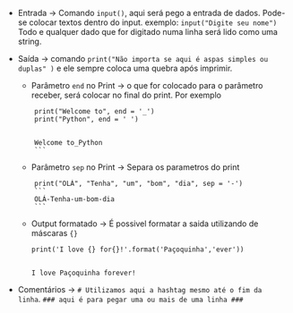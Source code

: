 
- Entrada -> Comando ``input()``, aqui será pego a entrada de dados. Pode-se colocar textos dentro do input. 
	exemplo: ``input("Digite seu nome")``
	Todo e qualquer dado que for digitado numa linha será lido como uma string.
	
- Saída -> comando ``print("Não importa se aqui é aspas simples ou duplas" )`` e ele sempre coloca uma quebra após imprimir.
	- Parâmetro `end` no Print -> o que for colocado para o parâmetro receber, será colocar no final do print. Por exemplo 
	````
		print("Welcome to", end = '_')
		print("Python", end = ' ')
	
	
		Welcome to_Python
		```
	````
	
	-  Parâmetro `sep` no Print -> Separa os parametros do print
	````
		print("OLÁ", "Tenha", "um", "bom", "dia", sep = '-')
		```
		OLÁ-Tenha-um-bom-dia
		```
	````
	
	- Output formatado -> É possivel formatar a saida utilizando de máscaras `{}`
		````
		print('I love {} for{}!'.format('Paçoquinha','ever'))
		
		
		I love Paçoquinha forever!
		````
		
- Comentários -> ``# Utilizamos aqui a hashtag mesmo até o fim da linha``. 
``### aqui é para pegar uma ou mais de uma linha ###``